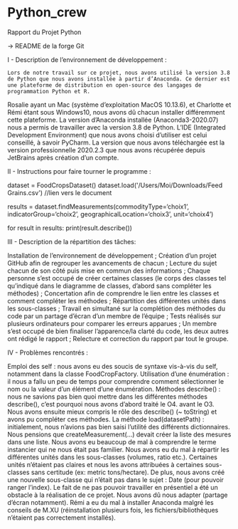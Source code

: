 # Python_crew
Rapport du Projet Python

→ README de la forge Git


I - Description de l’environnement de développement :

	Lors de notre travail sur ce projet, nous avons utilisé la version 3.8 de Python que nous avons installée à partir d’Anaconda. Ce dernier est une plateforme de distribution en open-source des langages de programmation Python et R. 
Rosalie ayant un Mac (système d’exploitation MacOS 10.13.6), et Charlotte et Rémi étant sous Windows10, nous avons dû chacun installer différemment cette plateforme. La version d’Anaconda installée (Anaconda3-2020.07) nous a permis de travailler avec la version 3.8 de Python.
L’IDE (Integrated Development Environment) que nous avons choisi d’utiliser est celui conseillé, à savoir PyCharm. La version que nous avons téléchargée est la version professionnelle 2020.2.3 que nous avons récupérée depuis JetBrains après création d’un compte.


II  - Instructions pour faire tourner le programme :

dataset = FoodCropsDataset()
dataset.load('/Users/Moi/Downloads/Feed Grains.csv') //lien vers le document

results = dataset.findMeasurements(commodityType=‘choix1’, indicatorGroup=‘choix2’, geographicalLocation=‘choix3’, unit=‘choix4’)

for result in results:
   print(result.describe())


III - Description de la répartition des tâches:

Installation de l’environnement de développement ;
Création d’un projet GitHub afin de regrouper les avancements de chacun ;
Lecture du sujet chacun de son côté puis mise en commun des informations ;
Chaque personne s’est occupé de créer certaines classes (le corps des classes tel qu’indiqué dans le diagramme de classes, d’abord sans compléter les méthodes) ;
Concertation afin de comprendre le lien entre les classes et comment compléter les méthodes ;
Répartition des différentes unités dans les sous-classes ;
Travail en simultané sur la complétion des méthodes du code par un partage d’écran d’un membre de l’équipe ;
Tests réalisés sur plusieurs ordinateurs pour comparer les erreurs apparues ;
Un membre s’est occupé de bien finaliser l’apparence/la clarté du code, les deux autres ont rédigé le rapport ;
Relecture et correction du rapport par tout le groupe.


IV - Problèmes rencontrés :

Emploi des self : nous avons eu des soucis de syntaxe vis-à-vis du self, notamment dans la classe FoodCropFactory.
Utilisation d’une énumération : il nous a fallu un peu de temps pour comprendre comment sélectionner le nom ou la valeur d’un élément d’une énumération.
Méthodes describe() : nous ne savions pas bien quoi mettre dans les différentes méthodes describe(), c’est pourquoi nous avons d’abord traité le O4. avant le O3. Nous avons ensuite mieux compris le rôle des describe() (~ toString) et avons pu compléter ces méthodes.
La méthode load(datasetPath) : initialement, nous n’avions pas bien saisi l’utilité des différents dictionnaires. Nous pensions que createMeasurement(...) devait créer la liste des mesures dans une liste.
Nous avons eu beaucoup de mal à comprendre le terme instancier qui ne nous était pas familier.
Nous avons eu du mal à répartir les différentes unités dans les sous-classes (volumes, ratio etc.). Certaines unités n’étaient pas claires et nous les avons attribuées à certaines sous-classes sans certitude (ex: metric tons/hectare). De plus, nous avons créé une nouvelle sous-classe qui n’était pas dans le sujet : Date (pour pouvoir ranger l’index).
Le fait de ne pas pouvoir travailler en présentiel a été un obstacle à la réalisation de ce projet. Nous avons dû nous adapter (partage d’écran notamment).
Rémi a eu du mal à installer Anaconda malgré les conseils de M.XU (réinstallation plusieurs fois, les fichiers/bibliothèques n’étaient pas correctement installés).
